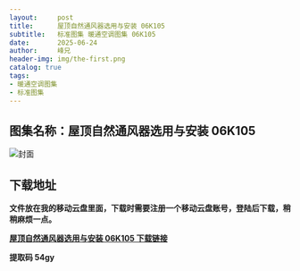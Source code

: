 ```yaml
---
layout:     post
title:      屋顶自然通风器选用与安装 06K105
subtitle:   标准图集 暖通空调图集 06K105
date:       2025-06-24
author:     峰兄
header-img: img/the-first.png
catalog: true
tags:
- 暖通空调图集
- 标准图集
---
```

## 图集名称：屋顶自然通风器选用与安装 06K105
![封面](https://pic1.imgdb.cn/item/6858f5a158cb8da5c864efa3.jpg)


## 下载地址 ##
**文件放在我的移动云盘里面，下载时需要注册一个移动云盘账号，登陆后下载，稍稍麻烦一点。**  
  
[**屋顶自然通风器选用与安装 06K105 下载链接**](https://caiyun.139.com/w/i/2nQQSWHc6Wndo)


**提取码 54gy**

